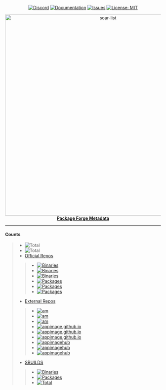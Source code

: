 <div align="center">

[discord-shield]: https://img.shields.io/discord/1313385177703256064?logo=%235865F2&label=Discord
[discord-url]: https://discord.gg/djJUs48Zbu
[stars-url]: https://github.com/pkgforge/soar/stargazers
[issues-shield]: https://img.shields.io/github/issues/pkgforge/metadata.svg
[issues-url]: https://github.com/pkgforge/metadata/issues
[license-shield]: https://img.shields.io/github/license/pkgforge/metadata.svg
[license-url]: https://github.com/pkgforge/metadata/blob/main/LICENSE
[doc-shield]: https://img.shields.io/badge/docs.pkgforge.dev-blue
[doc-url]: https://docs.pkgforge.dev/repositories

[![Discord][discord-shield]][discord-url]
[![Documentation][doc-shield]][doc-url]
[![Issues][issues-shield]][issues-url]
[![License: MIT][license-shield]][license-url]
</div>

<p align="center">
    <a href="https://github.com/pkgforge/soar">
        <img src="https://soar.pkgforge.dev/gif?tmp.4kyBXkDGzd=tmp.sxAewFMZ3m" alt="soar-list" width="650">
    </a><br> 
    <b><strong> <a href="https://meta.pkgforge.dev">Package Forge Metadata</a></code></strong></b>
    <br>
</p>

---

#### Counts
> - <img src="https://img.shields.io/badge/dynamic/json?url=https://raw.githubusercontent.com/pkgforge/metadata/refs/heads/main/TOTAL_INSTALLABLE.json&query=$[5].total&label=Total (Prebuilt)&labelColor=orange&style=flat" alt="Total" />
> - <img src="https://img.shields.io/badge/dynamic/json?url=https://raw.githubusercontent.com/pkgforge/metadata/refs/heads/main/TOTAL_ALL.json&query=$[6].total&label=Total (Prebuilt|SBUILD)&labelColor=orange&style=flat" alt="Total" />
> - [Official Repos](https://github.com/pkgforge/soarpkgs)
> > - <a href="https://pkgs.pkgforge.dev/?repo=bincache_arm64"><img src="https://img.shields.io/badge/dynamic/json?url=https://raw.githubusercontent.com/pkgforge/metadata/refs/heads/main/bincache/data/TOTAL.json&query=$[1].total&label=Bincache (aarch64-Linux)&labelColor=orange&style=flat&link=https://pkgs.pkgforge.dev/?repo=bincache_arm64" alt="Binaries" /></a>
> > - <a href="https://pkgs.pkgforge.dev"><img src="https://img.shields.io/badge/dynamic/json?url=https://raw.githubusercontent.com/pkgforge/metadata/refs/heads/main/bincache/data/TOTAL.json&query=$[0].total&label=Bincache (x86_64-Linux)&labelColor=orange&style=flat&link=https://pkgs.pkgforge.dev" alt="Binaries" /></a> 
> > - <a href="https://pkgs.pkgforge.dev"><img src="https://img.shields.io/badge/dynamic/json?url=https://raw.githubusercontent.com/pkgforge/metadata/refs/heads/main/bincache/data/TOTAL.json&query=$[2].total&label=Bincache (Total)&labelColor=orange&style=flat&link=https://pkgs.pkgforge.dev" alt="Binaries" /></a>
> > - <a href="https://pkgs.pkgforge.dev/?repo=pkgcache_arm64"><img src="https://img.shields.io/badge/dynamic/json?url=https://raw.githubusercontent.com/pkgforge/metadata/refs/heads/main/pkgcache/data/TOTAL.json&query=$[1].total&label=Pkgcache (aarch64-Linux)&labelColor=orange&style=flat&link=https://pkgs.pkgforge.dev/?repo=pkgcache_arm64" alt="Packages" /></a>
> > - <a href="https://pkgs.pkgforge.dev/?repo=pkgcache_amd64"><img src="https://img.shields.io/badge/dynamic/json?url=https://raw.githubusercontent.com/pkgforge/metadata/refs/heads/main/pkgcache/data/TOTAL.json&query=$[0].total&label=Pkgcache (x86_64-Linux)&labelColor=orange&style=flat&link=https://pkgs.pkgforge.dev/?repo=pkgcache_amd64" alt="Packages" /></a> 
> > - <a href="https://pkgs.pkgforge.dev"><img src="https://img.shields.io/badge/dynamic/json?url=https://raw.githubusercontent.com/pkgforge/metadata/refs/heads/main/pkgcache/data/TOTAL.json&query=$[2].total&label=Pkgcache (Total)&labelColor=orange&style=flat&link=https://pkgs.pkgforge.dev" alt="Packages" /></a>
> - [External Repos](https://docs.pkgforge.dev/repositories/external)
> > - <a href="https://meta.pkgforge.dev/external/am/aarch64-Linux.json"><img src="https://img.shields.io/badge/dynamic/json?url=https://raw.githubusercontent.com/pkgforge/metadata/refs/heads/main/external/am/data/TOTAL.json&query=$[1].total&label=AM (aarch64-Linux)&labelColor=orange&style=flat&link=https://meta.pkgforge.dev/external/am/aarch64-Linux.json" alt="am" /></a>
> > - <a href="https://meta.pkgforge.dev/external/am/x86_64-Linux.json"><img src="https://img.shields.io/badge/dynamic/json?url=https://raw.githubusercontent.com/pkgforge/metadata/refs/heads/main/external/am/data/TOTAL.json&query=$[0].total&label=AM (x86_64-Linux)&labelColor=orange&style=flat&link=https://meta.pkgforge.dev/external/am/x86_64-Linux.json" alt="am" /></a>
> > - <a href="https://meta.pkgforge.dev/external/am/"><img src="https://img.shields.io/badge/dynamic/json?url=https://raw.githubusercontent.com/pkgforge/metadata/refs/heads/main/external/am/data/TOTAL.json&query=$[2].total&label=AM (Total)&labelColor=orange&style=flat&link=https://meta.pkgforge.dev/external/am/" alt="am" /></a>
> > - <a href="https://meta.pkgforge.dev/external/appimage.github.io/aarch64-Linux.json"><img src="https://img.shields.io/badge/dynamic/json?url=https://raw.githubusercontent.com/pkgforge/metadata/refs/heads/main/external/appimage.github.io/data/TOTAL.json&query=$[1].total&label=appimage.github.io (aarch64-Linux)&labelColor=orange&style=flat&link=https://meta.pkgforge.dev/external/appimage.github.io/aarch64-Linux.json" alt="appimage.github.io" /></a>
> > - <a href="https://meta.pkgforge.dev/external/appimage.github.io/x86_64-Linux.json"><img src="https://img.shields.io/badge/dynamic/json?url=https://raw.githubusercontent.com/pkgforge/metadata/refs/heads/main/external/appimage.github.io/data/TOTAL.json&query=$[0].total&label=appimage.github.io (x86_64-Linux)&labelColor=orange&style=flat&link=https://meta.pkgforge.dev/external/appimage.github.io/x86_64-Linux.json" alt="appimage.github.io" /></a>
> > - <a href="https://meta.pkgforge.dev/external/appimage.github.io/"><img src="https://img.shields.io/badge/dynamic/json?url=https://raw.githubusercontent.com/pkgforge/metadata/refs/heads/main/external/appimage.github.io/data/TOTAL.json&query=$[2].total&label=appimage.github.io (Total)&labelColor=orange&style=flat&link=https://meta.pkgforge.dev/external/appimage.github.io/" alt="appimage.github.io" /></a>
> > - <a href="https://meta.pkgforge.dev/external/appimagehub/aarch64-Linux.json"><img src="https://img.shields.io/badge/dynamic/json?url=https://raw.githubusercontent.com/pkgforge/metadata/refs/heads/main/external/appimagehub/data/TOTAL.json&query=$[1].total&label=appimagehub (aarch64-Linux)&labelColor=orange&style=flat&link=https://meta.pkgforge.dev/external/appimagehub/aarch64-Linux.json" alt="appimagehub" /></a>
> > - <a href="https://meta.pkgforge.dev/external/appimagehub/x86_64-Linux.json"><img src="https://img.shields.io/badge/dynamic/json?url=https://raw.githubusercontent.com/pkgforge/metadata/refs/heads/main/external/appimagehub/data/TOTAL.json&query=$[0].total&label=appimagehub (x86_64-Linux)&labelColor=orange&style=flat&link=https://meta.pkgforge.dev/external/appimagehub/x86_64-Linux.json" alt="appimagehub" /></a>
> > - <a href="https://meta.pkgforge.dev/external/appimagehub/"><img src="https://img.shields.io/badge/dynamic/json?url=https://raw.githubusercontent.com/pkgforge/metadata/refs/heads/main/external/appimagehub/data/TOTAL.json&query=$[2].total&label=appimagehub (Total)&labelColor=orange&style=flat&link=https://meta.pkgforge.dev/external/appimagehub/" alt="appimagehub" /></a>
> - [SBUILDS](https://github.com/pkgforge/soarpkgs)
> > - <a href="https://github.com/pkgforge/soarpkgs/tree/main/binaries"><img src="https://img.shields.io/badge/dynamic/json?url=https://raw.githubusercontent.com/pkgforge/metadata/refs/heads/main/soarpkgs/data/TOTAL.json&query=$[0].total&label=Binaries&labelColor=orange&style=flat&link=https://github.com/pkgforge/soarpkgs/tree/main/binaries" alt="Binaries" /></a>
> > - <a href="https://github.com/pkgforge/soarpkgs/tree/main/packages"><img src="https://img.shields.io/badge/dynamic/json?url=https://raw.githubusercontent.com/pkgforge/metadata/refs/heads/main/soarpkgs/data/TOTAL.json&query=$[1].total&label=Packages&labelColor=orange&style=flat&link=https://github.com/pkgforge/soarpkgs/tree/main/packages" alt="Packages" /></a> 
> > - <a href="https://github.com/pkgforge/soarpkgs/tree/main"><img src="https://img.shields.io/badge/dynamic/json?url=https://raw.githubusercontent.com/pkgforge/metadata/refs/heads/main/soarpkgs/data/TOTAL.json&query=$[2].total&label=Total&labelColor=orange&style=flat&link=https://github.com/pkgforge/soarpkgs/tree/main" alt="Total" /></a>
